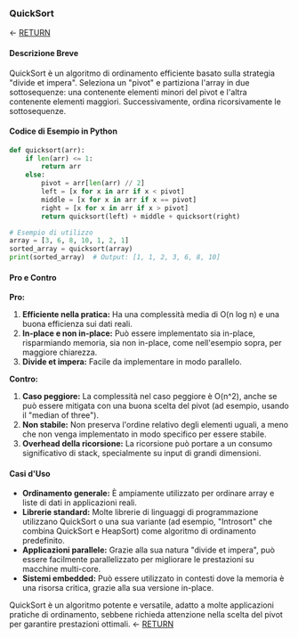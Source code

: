 ### QuickSort
<- [RETURN](https://github.com/niksolaz/Algorithm-doc/tree/develop?tab=readme-ov-file)

#### Descrizione Breve
QuickSort è un algoritmo di ordinamento efficiente basato sulla strategia "divide et impera". Seleziona un "pivot" e partiziona l'array in due sottosequenze: una contenente elementi minori del pivot e l'altra contenente elementi maggiori. Successivamente, ordina ricorsivamente le sottosequenze.

#### Codice di Esempio in Python
```python
def quicksort(arr):
    if len(arr) <= 1:
        return arr
    else:
        pivot = arr[len(arr) // 2]
        left = [x for x in arr if x < pivot]
        middle = [x for x in arr if x == pivot]
        right = [x for x in arr if x > pivot]
        return quicksort(left) + middle + quicksort(right)

# Esempio di utilizzo
array = [3, 6, 8, 10, 1, 2, 1]
sorted_array = quicksort(array)
print(sorted_array)  # Output: [1, 1, 2, 3, 6, 8, 10]
```

#### Pro e Contro

**Pro:**
1. **Efficiente nella pratica:** Ha una complessità media di O(n log n) e una buona efficienza sui dati reali.
2. **In-place e non in-place:** Può essere implementato sia in-place, risparmiando memoria, sia non in-place, come nell'esempio sopra, per maggiore chiarezza.
3. **Divide et impera:** Facile da implementare in modo parallelo.

**Contro:**
1. **Caso peggiore:** La complessità nel caso peggiore è O(n^2), anche se può essere mitigata con una buona scelta del pivot (ad esempio, usando il "median of three").
2. **Non stabile:** Non preserva l'ordine relativo degli elementi uguali, a meno che non venga implementato in modo specifico per essere stabile.
3. **Overhead della ricorsione:** La ricorsione può portare a un consumo significativo di stack, specialmente su input di grandi dimensioni.

#### Casi d'Uso

- **Ordinamento generale:** È ampiamente utilizzato per ordinare array e liste di dati in applicazioni reali.
- **Librerie standard:** Molte librerie di linguaggi di programmazione utilizzano QuickSort o una sua variante (ad esempio, "Introsort" che combina QuickSort e HeapSort) come algoritmo di ordinamento predefinito.
- **Applicazioni parallele:** Grazie alla sua natura "divide et impera", può essere facilmente parallelizzato per migliorare le prestazioni su macchine multi-core.
- **Sistemi embedded:** Può essere utilizzato in contesti dove la memoria è una risorsa critica, grazie alla sua versione in-place.

QuickSort è un algoritmo potente e versatile, adatto a molte applicazioni pratiche di ordinamento, sebbene richieda attenzione nella scelta del pivot per garantire prestazioni ottimali.
<- [RETURN](https://github.com/niksolaz/Algorithm-doc/tree/develop?tab=readme-ov-file)